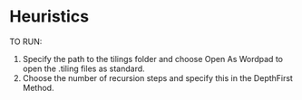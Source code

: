 # Heuristics

TO RUN:

1) Specify the path to the tilings folder and choose Open As Wordpad to open the .tiling files as standard.
2) Choose the number of recursion steps and specify this in the DepthFirst Method.

